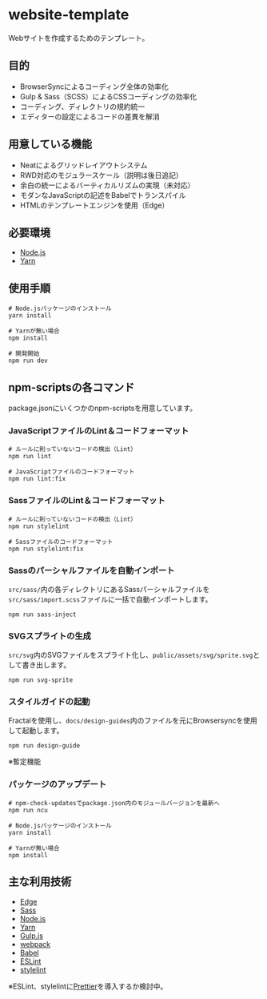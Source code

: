 # website-template
Webサイトを作成するためのテンプレート。

## 目的
- BrowserSyncによるコーディング全体の効率化
- Gulp & Sass（SCSS）によるCSSコーディングの効率化
- コーディング、ディレクトリの規約統一
- エディターの設定によるコードの差異を解消

## 用意している機能
- Neatによるグリッドレイアウトシステム
- RWD対応のモジュラースケール（説明は後日追記）
- 余白の統一によるバーティカルリズムの実現（未対応）
- モダンなJavaScriptの記述をBabelでトランスパイル
- HTMLのテンプレートエンジンを使用（Edge）

## 必要環境
- [Node.js](https://nodejs.org)
- [Yarn](https://yarnpkg.com)

## 使用手順
```
# Node.jsパッケージのインストール
yarn install

# Yarnが無い場合
npm install
```

```
# 開発開始
npm run dev
```

## npm-scriptsの各コマンド
package.jsonにいくつかのnpm-scriptsを用意しています。

### JavaScriptファイルのLint＆コードフォーマット
```
# ルールに則っていないコードの検出（Lint）
npm run lint

# JavaScriptファイルのコードフォーマット
npm run lint:fix
```

### SassファイルのLint＆コードフォーマット
```
# ルールに則っていないコードの検出（Lint）
npm run stylelint

# Sassファイルのコードフォーマット
npm run stylelint:fix
```

### Sassのパーシャルファイルを自動インポート
`src/sass/`内の各ディレクトリにあるSassパーシャルファイルを`src/sass/import.scss`ファイルに一括で自動インポートします。
```
npm run sass-inject
```

### SVGスプライトの生成
`src/svg`内のSVGファイルをスプライト化し、`public/assets/svg/sprite.svg`として書き出します。
```
npm run svg-sprite
```

### スタイルガイドの起動
Fractalを使用し、`docs/design-guides`内のファイルを元にBrowsersyncを使用して起動します。
```
npm run design-guide
```
※暫定機能

### パッケージのアップデート
```
# npm-check-updatesでpackage.json内のモジュールバージョンを最新へ
npm run ncu

# Node.jsパッケージのインストール
yarn install

# Yarnが無い場合
npm install
```

## 主な利用技術
- [Edge](https://edge.adonisjs.com/)
- [Sass](https://sass-lang.com/)
- [Node.js](https://nodejs.org/)
- [Yarn](https://yarnpkg.com/)
- [Gulp.js](https://gulpjs.com/)
- [webpack](https://webpack.js.org/)
- [Babel](https://babeljs.io/)
- [ESLint](https://eslint.org/)
- [stylelint](https://stylelint.io/)

※ESLint、stylelintに[Prettier](https://prettier.io/)を導入するか検討中。
